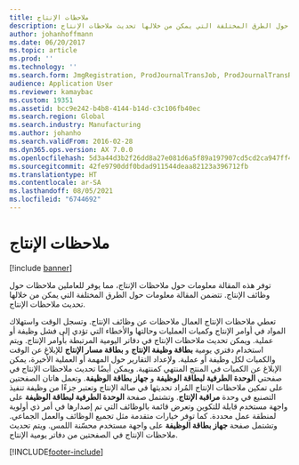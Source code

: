 ```yaml
---
title: ملاحظات الإنتاج
description: توفر هذه المقالة معلومات حول ملاحظات الإنتاج، مما يوفر للعاملين ملاحظات حول وظائف الإنتاج. تتضمن المقالة معلومات حول الطرق المختلفة التي يمكن من خلالها تحديث ملاحظات الإنتاج.
author: johanhoffmann
ms.date: 06/20/2017
ms.topic: article
ms.prod: ''
ms.technology: ''
ms.search.form: JmgRegistration, ProdJournalTransJob, ProdJournalTransRoute, ProdParmReportFinished
audience: Application User
ms.reviewer: kamaybac
ms.custom: 19351
ms.assetid: bcc9e242-b4b8-4144-b14d-c3c106fb40ec
ms.search.region: Global
ms.search.industry: Manufacturing
ms.author: johanho
ms.search.validFrom: 2016-02-28
ms.dyn365.ops.version: AX 7.0.0
ms.openlocfilehash: 5d3a44d3b2f26dd8a27e081d6a5f89a197907cd5cd2ca947ff4e72aabcf8d90f
ms.sourcegitcommit: 42fe9790ddf0bdad911544deaa82123a396712fb
ms.translationtype: HT
ms.contentlocale: ar-SA
ms.lasthandoff: 08/05/2021
ms.locfileid: "6744692"
---
```

# <a name="production-feedback"></a>ملاحظات الإنتاج

[!include [banner](../includes/banner.md)]

توفر هذه المقالة معلومات حول ملاحظات الإنتاج، مما يوفر للعاملين ملاحظات حول وظائف الإنتاج. تتضمن المقالة معلومات حول الطرق المختلفة التي يمكن من خلالها تحديث ملاحظات الإنتاج.

تعطي ملاحظات الإنتاج العمال ملاحظات عن وظائف الإنتاج. وتسجل الوقت واستهلاك المواد في أوامر الإنتاج وكميات العمليات وحالتها والأخطاء التي تؤدي إلى فشل وظيفة أو عملية. ويمكن تحديث ملاحظات الإنتاج في دفاتر اليومية المرتبطة بأوامر الإنتاج. ويتم استخدام دفتري يومية **بطاقة وظيفة الإنتاج** و **بطاقة مسار الإنتاج** للإبلاغ عن الوقت والكميات لكل وظيفة أو عملية. ولإعداد التقارير حول المهمة أو العملية الأخيرة، يمكن الإبلاغ عن الكميات في المنتج المنتهي كمنتهية. ويمكن أيضًا تحديث ملاحظات الإنتاج في صفحتي **الوحدة الطرفية لبطاقة الوظيفة** و **جهاز بطاقة الوظيفة**. وتعمل هاتان الصفحتين على تمكين ملاحظات الإنتاج المُراد تحديثها في صالة الإنتاج وتعتبر جزءًا من وظيفة تنفيذ التصنيع في وحدة **مراقبة الإنتاج**. وتشتمل صفحة **الوحدة الطرفية لبطاقة الوظيفة** على واجهة مستخدم قابلة للتكوين وتعرض قائمة بالوظائف التي تم إصدارها في أمر ذي أولوية لمنطقة عمل محددة. كما توفر خيارات متقدمة مثل تجميع الوظائف والعمل الجماعي. وتشتمل صفحة **جهاز بطاقة الوظيفة** على واجهة مستخدم محسّنة اللمس. ويتم تحديث ملاحظات الإنتاج في الصفحتين من دفاتر يومية الإنتاج.





[!INCLUDE[footer-include](../../includes/footer-banner.md)]